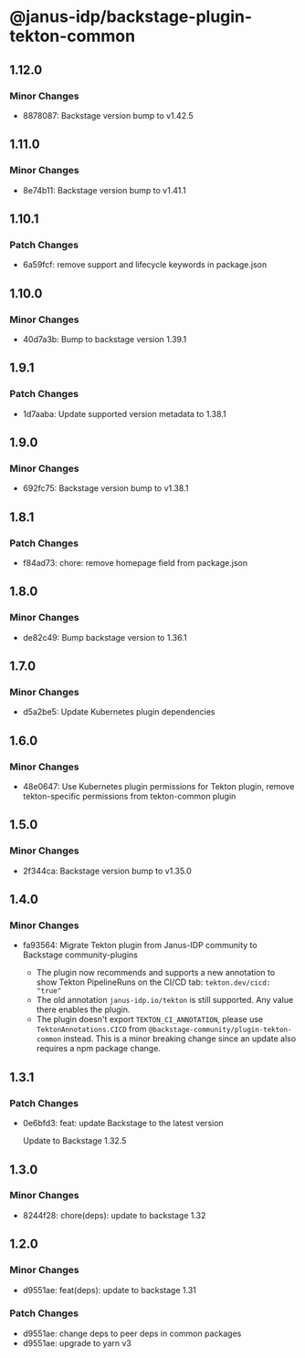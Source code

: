 # @janus-idp/backstage-plugin-tekton-common

## 1.12.0

### Minor Changes

- 8878087: Backstage version bump to v1.42.5

## 1.11.0

### Minor Changes

- 8e74b11: Backstage version bump to v1.41.1

## 1.10.1

### Patch Changes

- 6a59fcf: remove support and lifecycle keywords in package.json

## 1.10.0

### Minor Changes

- 40d7a3b: Bump to backstage version 1.39.1

## 1.9.1

### Patch Changes

- 1d7aaba: Update supported version metadata to 1.38.1

## 1.9.0

### Minor Changes

- 692fc75: Backstage version bump to v1.38.1

## 1.8.1

### Patch Changes

- f84ad73: chore: remove homepage field from package.json

## 1.8.0

### Minor Changes

- de82c49: Bump backstage version to 1.36.1

## 1.7.0

### Minor Changes

- d5a2be5: Update Kubernetes plugin dependencies

## 1.6.0

### Minor Changes

- 48e0647: Use Kubernetes plugin permissions for Tekton plugin, remove tekton-specific permissions from tekton-common plugin

## 1.5.0

### Minor Changes

- 2f344ca: Backstage version bump to v1.35.0

## 1.4.0

### Minor Changes

- fa93564: Migrate Tekton plugin from Janus-IDP community to Backstage community-plugins

  - The plugin now recommends and supports a new annotation to show Tekton PipelineRuns on the CI/CD tab: `tekton.dev/cicd: "true"`
  - The old annotation `janus-idp.io/tekton` is still supported. Any value there enables the plugin.
  - The plugin doesn't export `TEKTON_CI_ANNOTATION`, please use `TektonAnnotations.CICD` from `@backstage-community/plugin-tekton-common` instead. This is a minor breaking change since an update also requires a npm package change.

## 1.3.1

### Patch Changes

- 0e6bfd3: feat: update Backstage to the latest version

  Update to Backstage 1.32.5

## 1.3.0

### Minor Changes

- 8244f28: chore(deps): update to backstage 1.32

## 1.2.0

### Minor Changes

- d9551ae: feat(deps): update to backstage 1.31

### Patch Changes

- d9551ae: change deps to peer deps in common packages
- d9551ae: upgrade to yarn v3
